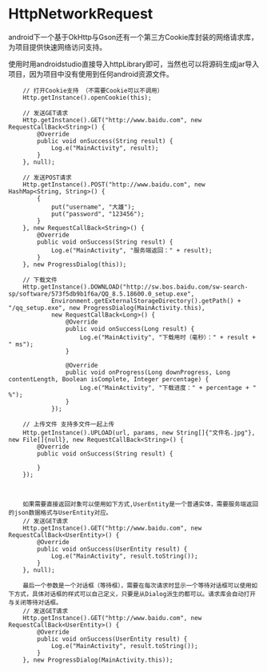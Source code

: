 # HttpNetworkRequest
android下一个基于OkHttp与Gson还有一个第三方Cookie库封装的网络请求库，为项目提供快速网络访问支持。


使用时用androidstudio直接导入httpLibrary即可，当然也可以将源码生成jar导入项目，因为项目中没有使用到任何android资源文件。

        // 打开Cookie支持 （不需要Cookie可以不调用）
        Http.getInstance().openCookie(this);
        
        // 发送GET请求
        Http.getInstance().GET("http://www.baidu.com", new RequestCallBack<String>() {
            @Override
            public void onSuccess(String result) {
                Log.e("MainActivity", result);
            }
        }, null);

        // 发送POST请求
        Http.getInstance().POST("http://www.baidu.com", new HashMap<String, String>() {
            {
                put("username", "大雄");
                put("password", "123456");
            }
        }, new RequestCallBack<String>() {
            @Override
            public void onSuccess(String result) {
                Log.e("MainActivity", "服务端返回：" + result);
            }
        }, new ProgressDialog(this));

        // 下载文件
        Http.getInstance().DOWNLOAD("http://sw.bos.baidu.com/sw-search-sp/software/573f5db9b1f6a/QQ_8.5.18600.0_setup.exe",
                Environment.getExternalStorageDirectory().getPath() + "/qq_setup.exe", new ProgressDialog(MainActivity.this),
                new RequestCallBack<Long>() {
                    @Override
                    public void onSuccess(Long result) {
                        Log.e("MainActivity", "下载用时（毫秒）：" + result + " ms");
                    }

                    @Override
                    public void onProgress(Long downProgress, Long contentLength, Boolean isComplete, Integer percentage) {
                        Log.e("MainActivity", "下载进度：" + percentage + " %");
                    }
                });
        
        // 上传文件 支持多文件一起上传
        Http.getInstance().UPLOAD(url, params, new String[]{"文件名.jpg"}, new File[]{null}, new RequestCallBack<String>() {
            @Override
            public void onSuccess(String result) {

            }
        });
        
        
        
        如果需要直接返回对象可以使用如下方式,UserEntity是一个普通实体，需要服务端返回的json数据格式与UserEntity对应。
        // 发送GET请求
        Http.getInstance().GET("http://www.baidu.com", new RequestCallBack<UserEntity>() {
            @Override
            public void onSuccess(UserEntity result) {
                Log.e("MainActivity", result.toString());
            }
        }, null);
        
        最后一个参数是一个对话框（等待框），需要在每次请求时显示一个等待对话框可以使用如下方式，具体对话框的样式可以自己定义，只要是从Dialog派生的都可以。请求库会自动打开与关闭等待对话框。
        // 发送GET请求
        Http.getInstance().GET("http://www.baidu.com", new RequestCallBack<UserEntity>() {
            @Override
            public void onSuccess(UserEntity result) {
                Log.e("MainActivity", result.toString());
            }
        }, new ProgressDialog(MainActivity.this));
